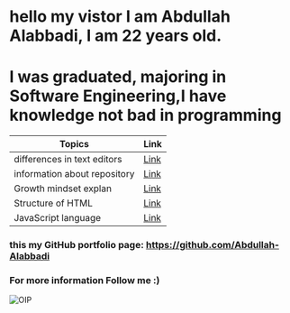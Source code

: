 # hello my vistor I am Abdullah Alabbadi, I am 22 years old.

# I was graduated, majoring in Software Engineering,I have knowledge not bad in programming

| Topics                       | Link             |
| ---------------------------- | ---------------- |
| differences in text editors  | [Link](read.md)  |
| information about repository | [Link](read1.md) |
| Growth mindset explan        | [Link](read2.md) |
| Structure of HTML            | [Link](read3.md) |
| JavaScript language          | [Link](read4.md) |

### this my GitHub portfolio page: https://github.com/Abdullah-Alabbadi

### For more information Follow me :)

![OIP](https://user-images.githubusercontent.com/81149054/112167238-f7c58780-8bf8-11eb-9812-95aecbcc5826.jpg)
